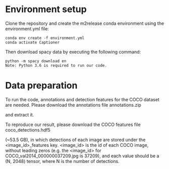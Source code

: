 # Environment setup

Clone the repository and create the m2release conda environment using the environment.yml file:

```
conda env create -f environment.yml
conda activate Captioner
```

Then download spacy data by executing the following command:

```
python -m spacy download en
Note: Python 3.6 is required to run our code.
```



# Data preparation

To run the code, annotations and detection features for the COCO dataset are needed. Please download the annotations file annotations.zip

[annotations.zip]: https://ailb-web.ing.unimore.it/publicfiles/drive/meshed-memory-transformer/annotations.zip

 and extract it.



To reproduce our result, please download the COCO features file coco_detections.hdf5

[coco_detections.hdf5]: https://ailb-web.ing.unimore.it/publicfiles/drive/show-control-and-tell/coco_detections.hdf5

(~53.5 GB), in which detections of each image are stored under the <image_id>_features key. <image_id> is the id of each COCO image, without leading zeros (e.g. the <image_id> for COCO_val2014_000000037209.jpg is 37209), and each value should be a (N, 2048) tensor, where N is the number of detections.

